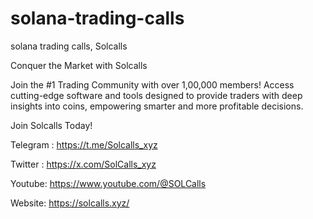 # solana-trading-calls

solana trading calls, Solcalls

Conquer the Market with Solcalls

Join the #1 Trading Community with over 1,00,000 members! Access cutting-edge software and tools designed to provide traders with deep insights into coins, empowering smarter and more profitable decisions.

Join Solcalls Today!

Telegram : https://t.me/Solcalls_xyz

Twitter : https://x.com/SolCalls_xyz

Youtube: https://www.youtube.com/@SOLCalls

Website: https://solcalls.xyz/

